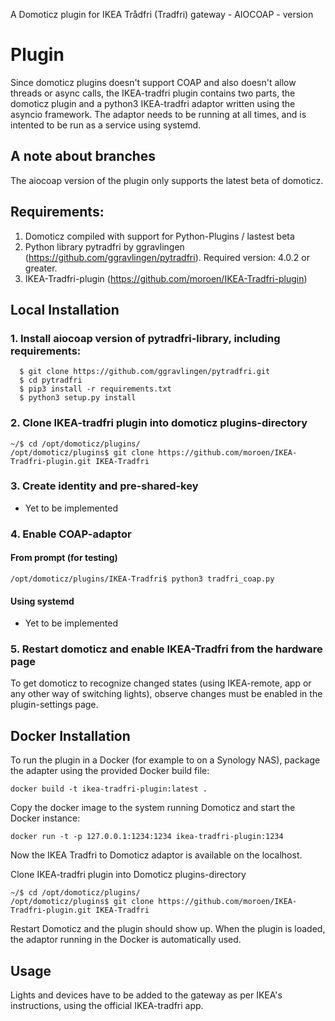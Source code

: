 A Domoticz plugin for IKEA Trådfri (Tradfri) gateway - AIOCOAP - version

# Plugin

Since domoticz plugins doesn't support COAP and also doesn't allow threads or async calls, the IKEA-tradfri plugin contains two parts, the domoticz plugin and a python3 IKEA-tradfri adaptor written using the asyncio framework. The adaptor needs to be running at all times, and is intented to be run as a service using systemd. 

## A note about branches
The aiocoap version of the plugin only supports the latest beta of domoticz. 

## Requirements:
1. Domoticz compiled with support for Python-Plugins / lastest beta
2. Python library pytradfri by ggravlingen (https://github.com/ggravlingen/pytradfri). Required version: 4.0.2 or greater.
3. IKEA-Tradfri-plugin (https://github.com/moroen/IKEA-Tradfri-plugin)


## Local Installation
### 1. Install aiocoap version of pytradfri-library, including requirements:
```shell
  $ git clone https://github.com/ggravlingen/pytradfri.git
  $ cd pytradfri
  $ pip3 install -r requirements.txt
  $ python3 setup.py install
```

### 2. Clone IKEA-tradfri plugin into domoticz plugins-directory
```
~/$ cd /opt/domoticz/plugins/
/opt/domoticz/plugins$ git clone https://github.com/moroen/IKEA-Tradfri-plugin.git IKEA-Tradfri
```

### 3. Create identity and pre-shared-key 
 - Yet to be implemented

### 4. Enable COAP-adaptor

#### From prompt (for testing)
```
/opt/domoticz/plugins/IKEA-Tradfri$ python3 tradfri_coap.py
```

#### Using systemd
 - Yet to be implemented


### 5. Restart domoticz and enable IKEA-Tradfri from the hardware page
To get domoticz to recognize changed states (using IKEA-remote, app or any other way of switching lights), observe changes must be enabled in the plugin-settings page.

## Docker Installation

To run the plugin in a Docker (for example to on a Synology NAS), package the adapter using the provided Docker build file:
```
docker build -t ikea-tradfri-plugin:latest .
```

Copy the docker image to the system running Domoticz and start the Docker instance:
```
docker run -t -p 127.0.0.1:1234:1234 ikea-tradfri-plugin:1234
```

Now the IKEA Tradfri to Domoticz adaptor is available on the localhost.

Clone IKEA-tradfri plugin into Domoticz plugins-directory
```
~/$ cd /opt/domoticz/plugins/
/opt/domoticz/plugins$ git clone https://github.com/moroen/IKEA-Tradfri-plugin.git IKEA-Tradfri
```

Restart Domoticz and the plugin should show up. When the plugin is loaded, the adaptor running in the Docker is automatically used.

## Usage
Lights and devices have to be added to the gateway as per IKEA's instructions, using the official IKEA-tradfri app. 
